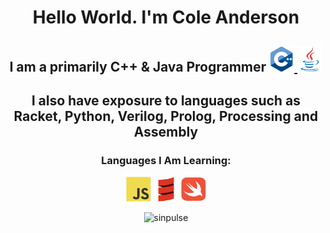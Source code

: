 <h1 align="center">Hello World. I'm Cole Anderson</h1>

<h2 align = "center"> I am a primarily C++ & Java Programmer  <a href="https://github.com/sinpulse?tab=repositories&q=&type=&language=c%2B%2B&sort=" target="_blank"> <img src="https://raw.githubusercontent.com/devicons/devicon/master/icons/cplusplus/cplusplus-original.svg" alt="cplusplus" width="40" height="40"/> </a> <a href="https://github.com/sinpulse?tab=repositories&q=&type=&language=java&sort=" target="_blank"> <img src="https://raw.githubusercontent.com/devicons/devicon/master/icons/java/java-original.svg" alt="java" width="40" height="40"/> </a> </h2> 

<h2 align = "center" >I also have exposure to languages such as Racket, Python, Verilog, Prolog, Processing and Assembly </h2> 

<h3 align = "center">Languages I Am Learning: </h3>
<p align = "center" > <img src="https://raw.githubusercontent.com/devicons/devicon/master/icons/javascript/javascript-original.svg" alt="javascript" width="40" height="40"/> </a>
<img src="https://raw.githubusercontent.com/devicons/devicon/master/icons/scala/scala-original.svg" alt="scala" width="40" height="40"/> </a> <img src="https://raw.githubusercontent.com/devicons/devicon/master/icons/swift/swift-original.svg" alt="swift" width="40" height="40"/> </a> </p>

<p align = "center" > <img src="https://github-readme-stats.vercel.app/api/top-langs?username=sinpulse&langs_count=9&theme=tokyonight&&exclude_repo=ALUProject-4210,computerArchitecture-3615,halo-devkit&hide=css,makefile,html,cmake,shell,ejs&layout=compact" alt="sinpulse" /></p>

